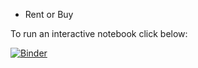 * Rent or Buy

To run an interactive notebook click below:

[![Binder](https://mybinder.org/badge_logo.svg)](https://mybinder.org/v2/gh/ivlis/rent-or-buy/master?filepath=rent-or-buy.ipynb)
